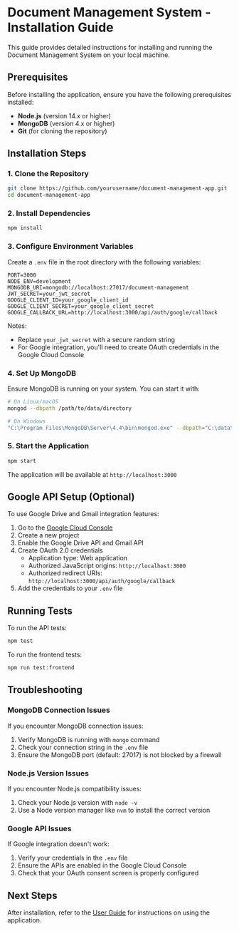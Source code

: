 # Document Management System - Installation Guide

This guide provides detailed instructions for installing and running the Document Management System on your local machine.

## Prerequisites

Before installing the application, ensure you have the following prerequisites installed:

- **Node.js** (version 14.x or higher)
- **MongoDB** (version 4.x or higher)
- **Git** (for cloning the repository)

## Installation Steps

### 1. Clone the Repository

```bash
git clone https://github.com/yourusername/document-management-app.git
cd document-management-app
```

### 2. Install Dependencies

```bash
npm install
```

### 3. Configure Environment Variables

Create a `.env` file in the root directory with the following variables:

```
PORT=3000
NODE_ENV=development
MONGODB_URI=mongodb://localhost:27017/document-management
JWT_SECRET=your_jwt_secret
GOOGLE_CLIENT_ID=your_google_client_id
GOOGLE_CLIENT_SECRET=your_google_client_secret
GOOGLE_CALLBACK_URL=http://localhost:3000/api/auth/google/callback
```

Notes:
- Replace `your_jwt_secret` with a secure random string
- For Google integration, you'll need to create OAuth credentials in the Google Cloud Console

### 4. Set Up MongoDB

Ensure MongoDB is running on your system. You can start it with:

```bash
# On Linux/macOS
mongod --dbpath /path/to/data/directory

# On Windows
"C:\Program Files\MongoDB\Server\4.4\bin\mongod.exe" --dbpath="C:\data\db"
```

### 5. Start the Application

```bash
npm start
```

The application will be available at `http://localhost:3000`

## Google API Setup (Optional)

To use Google Drive and Gmail integration features:

1. Go to the [Google Cloud Console](https://console.cloud.google.com/)
2. Create a new project
3. Enable the Google Drive API and Gmail API
4. Create OAuth 2.0 credentials
   - Application type: Web application
   - Authorized JavaScript origins: `http://localhost:3000`
   - Authorized redirect URIs: `http://localhost:3000/api/auth/google/callback`
5. Add the credentials to your `.env` file

## Running Tests

To run the API tests:

```bash
npm test
```

To run the frontend tests:

```bash
npm run test:frontend
```

## Troubleshooting

### MongoDB Connection Issues

If you encounter MongoDB connection issues:

1. Verify MongoDB is running with `mongo` command
2. Check your connection string in the `.env` file
3. Ensure the MongoDB port (default: 27017) is not blocked by a firewall

### Node.js Version Issues

If you encounter Node.js compatibility issues:

1. Check your Node.js version with `node -v`
2. Use a Node version manager like `nvm` to install the correct version

### Google API Issues

If Google integration doesn't work:

1. Verify your credentials in the `.env` file
2. Ensure the APIs are enabled in the Google Cloud Console
3. Check that your OAuth consent screen is properly configured

## Next Steps

After installation, refer to the [User Guide](./user-guide.md) for instructions on using the application.
